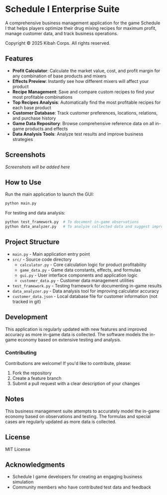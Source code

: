 # Schedule I Enterprise Suite

A comprehensive business management application for the game Schedule I that helps players optimize their drug mixing recipes for maximum profit, manage customer data, and track business operations.

Copyright © 2025 Kibah Corps. All rights reserved.

## Features

- **Profit Calculator**: Calculate the market value, cost, and profit margin for any combination of base products and mixers
- **Effects Preview**: Instantly see how different mixers will affect your product
- **Recipe Management**: Save and compare custom recipes to find your most profitable combinations
- **Top Recipes Analysis**: Automatically find the most profitable recipes for each base product
- **Customer Database**: Track customer preferences, locations, relations, and purchase history
- **Game Data Repository**: Browse comprehensive reference data on all in-game products and effects
- **Data Analysis Tools**: Analyze test results and improve business strategies

## Screenshots

*Screenshots will be added here*

## How to Use

Run the main application to launch the GUI:

```bash
python main.py
```

For testing and data analysis:

```bash
python test_framework.py  # To document in-game observations
python data_analyzer.py   # To analyze collected data and suggest improvements
```

## Project Structure

- `main.py` - Main application entry point
- `src/` - Source code directory
  - `calculator.py` - Core calculation logic for product profitability
  - `game_data.py` - Game data constants, effects, and formulas
  - `gui.py` - User interface components and application logic
  - `customer_data.py` - Customer data management utilities
- `test_framework.py` - Testing framework for documenting in-game results
- `data_analyzer.py` - Data analysis tool for improving calculator accuracy
- `customer_data.json` - Local database file for customer information (not tracked in git)

## Development

This application is regularly updated with new features and improved accuracy as more in-game data is collected. The software models the in-game economy based on extensive testing and analysis.

### Contributing

Contributions are welcome! If you'd like to contribute, please:

1. Fork the repository
2. Create a feature branch
3. Submit a pull request with a clear description of your changes

## Notes

This business management suite attempts to accurately model the in-game economy based on observations and testing. The formulas and special cases are regularly updated as more data is collected.

## License

MIT License

## Acknowledgments

- Schedule I game developers for creating an engaging business simulation
- Community members who have contributed test data and feedback